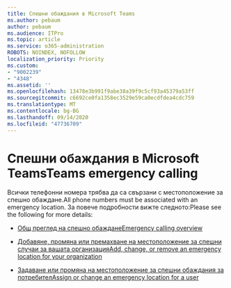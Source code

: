```yaml
---
title: Спешни обаждания в Microsoft Teams
ms.author: pebaum
author: pebaum
ms.audience: ITPro
ms.topic: article
ms.service: o365-administration
ROBOTS: NOINDEX, NOFOLLOW
localization_priority: Priority
ms.custom:
- "9002239"
- "4348"
ms.assetid: ''
ms.openlocfilehash: 13478e3b991f9abe38a39f9c5cf93a45379a53ff
ms.sourcegitcommit: c6692ce0fa1358ec3529e59ca0ecdfdea4cdc759
ms.translationtype: MT
ms.contentlocale: bg-BG
ms.lasthandoff: 09/14/2020
ms.locfileid: "47736709"
---
```

# <a name="teams-emergency-calling"></a><span data-ttu-id="2d39d-102">Спешни обаждания в Microsoft Teams</span><span class="sxs-lookup"><span data-stu-id="2d39d-102">Teams emergency calling</span></span>

<span data-ttu-id="2d39d-103">Всички телефонни номера трябва да са свързани с местоположение за спешно обаждане.</span><span class="sxs-lookup"><span data-stu-id="2d39d-103">All phone numbers must be associated with an emergency location.</span></span> <span data-ttu-id="2d39d-104">За повече подробности вижте следното:</span><span class="sxs-lookup"><span data-stu-id="2d39d-104">Please see the following for more details:</span></span>

- [<span data-ttu-id="2d39d-105">Общ преглед на спешно обаждане</span><span class="sxs-lookup"><span data-stu-id="2d39d-105">Emergency calling overview</span></span>](https://docs.microsoft.com/MicrosoftTeams/what-are-emergency-locations-addresses-and-call-routing)

- [<span data-ttu-id="2d39d-106">Добавяне, промяна или премахване на местоположение за спешни случаи за вашата организация</span><span class="sxs-lookup"><span data-stu-id="2d39d-106">Add, change, or remove an emergency location for your organization</span></span>](https://docs.microsoft.com/MicrosoftTeams/add-change-remove-emergency-location-organization)

- [<span data-ttu-id="2d39d-107">Задаване или промяна на местоположение за спешни обаждания за потребител</span><span class="sxs-lookup"><span data-stu-id="2d39d-107">Assign or change an emergency location for a user</span></span>](https://docs.microsoft.com/MicrosoftTeams/assign-change-emergency-location-user)
